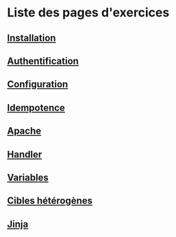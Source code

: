 # Liste des pages d'exercices

## [Installation](exercices/installation.md)
## [Authentification](exercices/authentification.md)
## [Configuration](exercices/configuration.md)
## [Idempotence](exercices/Idempotence.md)
## [Apache](exercices/apache.md)
## [Handler](exercices/handler.md)
## [Variables](exercices/variables.md)
## [Cibles hétérogènes](exercices/cible-heterogenes.md)
## [Jinja](exercices/jinja.md)
